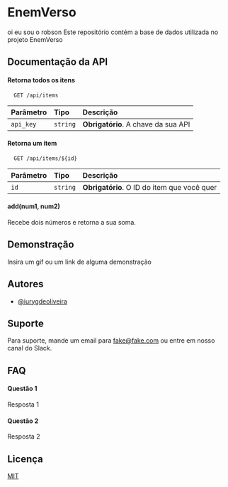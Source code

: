 # EnemVerso
oi eu sou o robson
Este repositório contém a base de dados utilizada no projeto EnemVerso


## Documentação da API

#### Retorna todos os itens

```http
  GET /api/items
```

| Parâmetro   | Tipo       | Descrição                           |
| :---------- | :--------- | :---------------------------------- |
| `api_key` | `string` | **Obrigatório**. A chave da sua API |

#### Retorna um item

```http
  GET /api/items/${id}
```

| Parâmetro   | Tipo       | Descrição                                   |
| :---------- | :--------- | :------------------------------------------ |
| `id`      | `string` | **Obrigatório**. O ID do item que você quer |

#### add(num1, num2)

Recebe dois números e retorna a sua soma.


## Demonstração

Insira um gif ou um link de alguma demonstração


## Autores

- [@iurygdeoliveira](https://www.github.com/iurygdeoliveira)


## Suporte

Para suporte, mande um email para fake@fake.com ou entre em nosso canal do Slack.


## FAQ

#### Questão 1

Resposta 1

#### Questão 2

Resposta 2


## Licença

[MIT](https://choosealicense.com/licenses/mit/)

